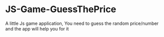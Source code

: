 # JS-Game-GuessThePrice
A little Js game application, You need to guess the random price/number and the app will help you for it 
